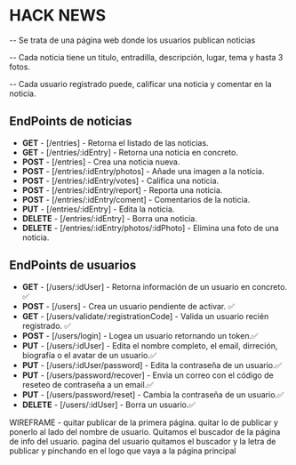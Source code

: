 # HACK NEWS 

-- Se trata de una página web donde los usuarios publican noticias

-- Cada noticia tiene un titulo, entradilla, descripción, lugar, tema y hasta 3 fotos.

-- Cada usuario registrado puede, calificar una noticia y comentar en la noticia.

## EndPoints de noticias 
- **GET**    - [/entries] - Retorna el listado de las noticias.
- **GET**    - [/entries/:idEntry] - Retorna una noticia en concreto.
- **POST**   - [/entries] - Crea una noticia nueva.
- **POST**   - [/entries/:idEntry/photos] - Añade una imagen a la noticia.
- **POST**   - [/entries/:idEntry/votes] - Califica una noticia.
- **POST**   - [/entries/:idEntry/report] - Reporta una noticia. 
- **POST**   - [/entries/:idEntry/coment] - Comentarios de la noticia.
- **PUT**    - [/entries/:idEntry] - Edita la noticia.
- **DELETE** - [/entries/:idEntry] - Borra una noticia.
- **DELETE** - [/entries/:idEntry/photos/:idPhoto] - Elimina una foto de una noticia.   

## EndPoints de usuarios
- **GET**    - [/users/:idUser] - Retorna información de un usuario en concreto. ✅
- **POST**   - [/users] - Crea un usuario pendiente de activar. ✅
- **GET**    - [/users/validate/:registrationCode] - Valida un usuario recién registrado. ✅
- **POST**   - [/users/login] - Logea un usuario retornando un token.✅
- **PUT**    - [/users/:idUser] - Edita el nombre completo, el email, dirreción, biografía o el avatar de un usuario.✅
- **PUT**    - [/users/:idUser/password] - Edita la contraseña de un usuario.✅
- **PUT**    - [/users/password/recover] - Envia un correo con el código de reseteo de contraseña a un email.✅
- **PUT**    - [/users/password/reset] - Cambia la contraseña de un usuario.✅
- **DELETE** - [/users/:idUser] - Borra un usuario.✅




WIREFRAME - quitar publicar de la primera página.
quitar lo de publicar y ponerlo al lado del nombre de usuario.
Quitamos el buscador de la página de info del usuario.
pagina del usuario quitamos el buscador y la letra de publicar y pinchando en el logo que vaya a la página principal